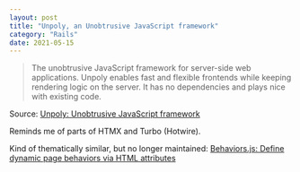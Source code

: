 ```yaml
---
layout: post
title: "Unpoly, an Unobtrusive JavaScript framework"
category: "Rails"
date: 2021-05-15
---
```


> The unobtrusive JavaScript framework for server-side web applications. Unpoly enables fast and flexible frontends while keeping rendering logic on the server. It has no dependencies and plays nice with existing code.

Source: [Unpoly: Unobtrusive JavaScript framework](https://unpoly.com/)

Reminds me of parts of HTMX and Turbo (Hotwire).

Kind of thematically similar, but no longer maintained: [Behaviors.js: Define dynamic page behaviors via HTML attributes](https://github.com/QuickenLoans/Behaviors.js)
